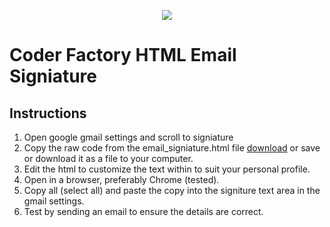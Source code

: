 <p align="center"><img src="https://github.com/coder-factory-academy/cf-guidline-css/blob/master/CFA.png"></p>

# Coder Factory HTML Email Signiature

## Instructions

1. Open google gmail settings and scroll to signiature
2. Copy the raw code from the email_signiature.html file <a href="https://github.com/coder-factory-academy/cf-email-footer/blob/master/email_signiature.html">download</a> or save or download it as a file to your computer.
3. Edit the html to customize the text within to suit your personal profile.
3. Open in a browser, preferably Chrome (tested).
4. Copy all (select all) and paste the copy into the signiture text area in the gmail settings.
5. Test by sending an email to ensure the details are correct.
